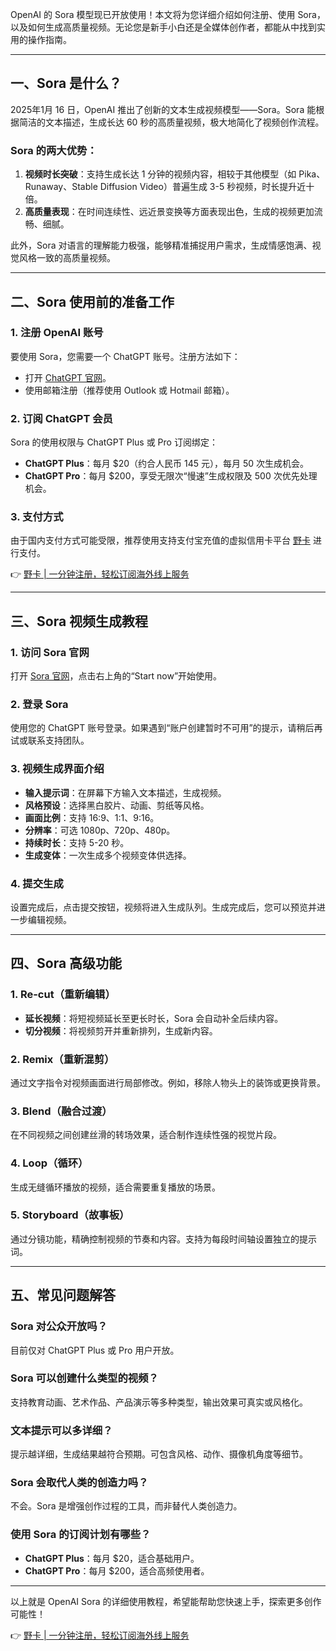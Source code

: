 OpenAI 的 Sora 模型现已开放使用！本文将为您详细介绍如何注册、使用 Sora，以及如何生成高质量视频。无论您是新手小白还是全媒体创作者，都能从中找到实用的操作指南。

---

## 一、Sora 是什么？

2025年1月 16 日，OpenAI 推出了创新的文本生成视频模型——Sora。Sora 能根据简洁的文本描述，生成长达 60 秒的高质量视频，极大地简化了视频创作流程。

### Sora 的两大优势：
1. **视频时长突破**：支持生成长达 1 分钟的视频内容，相较于其他模型（如 Pika、Runaway、Stable Diffusion Video）普遍生成 3-5 秒视频，时长提升近十倍。
2. **高质量表现**：在时间连续性、远近景变换等方面表现出色，生成的视频更加流畅、细腻。

此外，Sora 对语言的理解能力极强，能够精准捕捉用户需求，生成情感饱满、视觉风格一致的高质量视频。

---

## 二、Sora 使用前的准备工作

### 1. 注册 OpenAI 账号
要使用 Sora，您需要一个 ChatGPT 账号。注册方法如下：
- 打开 [ChatGPT 官网](https://chat.openai.com/)。
- 使用邮箱注册（推荐使用 Outlook 或 Hotmail 邮箱）。

### 2. 订阅 ChatGPT 会员
Sora 的使用权限与 ChatGPT Plus 或 Pro 订阅绑定：
- **ChatGPT Plus**：每月 $20（约合人民币 145 元），每月 50 次生成机会。
- **ChatGPT Pro**：每月 $200，享受无限次“慢速”生成权限及 500 次优先处理机会。

### 3. 支付方式
由于国内支付方式可能受限，推荐使用支持支付宝充值的虚拟信用卡平台 [野卡](https://bit.ly/bewildcard) 进行支付。

👉 [野卡 | 一分钟注册，轻松订阅海外线上服务](https://bit.ly/bewildcard)

---

## 三、Sora 视频生成教程

### 1. 访问 Sora 官网
打开 [Sora 官网](https://openai.com/sora)，点击右上角的“Start now”开始使用。

### 2. 登录 Sora
使用您的 ChatGPT 账号登录。如果遇到“账户创建暂时不可用”的提示，请稍后再试或联系支持团队。

### 3. 视频生成界面介绍
- **输入提示词**：在屏幕下方输入文本描述，生成视频。
- **风格预设**：选择黑白胶片、动画、剪纸等风格。
- **画面比例**：支持 16:9、1:1、9:16。
- **分辨率**：可选 1080p、720p、480p。
- **持续时长**：支持 5-20 秒。
- **生成变体**：一次生成多个视频变体供选择。

### 4. 提交生成
设置完成后，点击提交按钮，视频将进入生成队列。生成完成后，您可以预览并进一步编辑视频。

---

## 四、Sora 高级功能

### 1. Re-cut（重新编辑）
- **延长视频**：将短视频延长至更长时长，Sora 会自动补全后续内容。
- **切分视频**：将视频剪开并重新排列，生成新内容。

### 2. Remix（重新混剪）
通过文字指令对视频画面进行局部修改。例如，移除人物头上的装饰或更换背景。

### 3. Blend（融合过渡）
在不同视频之间创建丝滑的转场效果，适合制作连续性强的视觉片段。

### 4. Loop（循环）
生成无缝循环播放的视频，适合需要重复播放的场景。

### 5. Storyboard（故事板）
通过分镜功能，精确控制视频的节奏和内容。支持为每段时间轴设置独立的提示词。

---

## 五、常见问题解答

### Sora 对公众开放吗？
目前仅对 ChatGPT Plus 或 Pro 用户开放。

### Sora 可以创建什么类型的视频？
支持教育动画、艺术作品、产品演示等多种类型，输出效果可真实或风格化。

### 文本提示可以多详细？
提示越详细，生成结果越符合预期。可包含风格、动作、摄像机角度等细节。

### Sora 会取代人类的创造力吗？
不会。Sora 是增强创作过程的工具，而非替代人类创造力。

### 使用 Sora 的订阅计划有哪些？
- **ChatGPT Plus**：每月 $20，适合基础用户。
- **ChatGPT Pro**：每月 $200，适合高频使用者。

---

以上就是 OpenAI Sora 的详细使用教程，希望能帮助您快速上手，探索更多创作可能性！

👉 [野卡 | 一分钟注册，轻松订阅海外线上服务](https://bit.ly/bewildcard)
